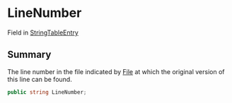 # LineNumber

Field in [StringTableEntry](./)

## Summary

The line number in the file indicated by [File](yarn.unity.stringtableentry.file.md) at which the original version of this line can be found.

```csharp
public string LineNumber;
```
